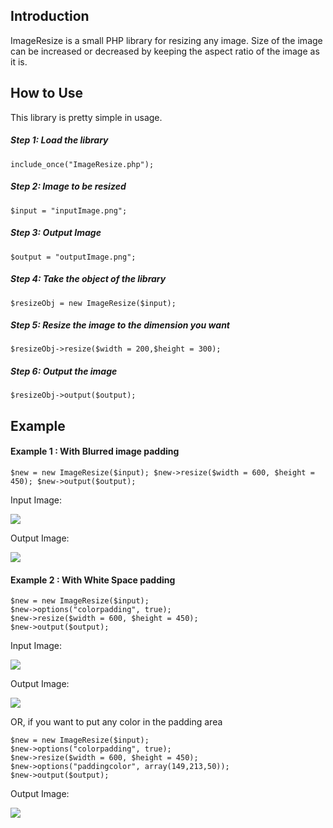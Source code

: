 ## Introduction
ImageResize is a small PHP library for resizing any image. Size of the image can be increased or decreased by keeping the aspect ratio of the image as it is. 

## How to Use
This library is pretty simple in usage.

##### Step 1: Load the library  
`include_once("ImageResize.php");`

##### Step 2: Image to be resized  
`$input = "inputImage.png";`

##### Step 3: Output Image  
`$output = "outputImage.png";`

##### Step 4: Take the object of the library  
`$resizeObj = new ImageResize($input);`

##### Step 5: Resize the image to the dimension you want  
`$resizeObj->resize($width = 200,$height = 300);`

##### Step 6: Output the image  
`$resizeObj->output($output);`

## Example 

#### Example 1 : With Blurred image padding

`$new = new ImageResize($input);
$new->resize($width = 600, $height = 450);
$new->output($output);`

Input Image:  

![](https://s21.postimg.org/j3khle79z/nature.jpg)

Output Image:  

![](https://s15.postimg.org/e0egc11p7/nature1.jpg)


#### Example 2 : With White Space padding
`$new = new ImageResize($input);`  
`$new->options("colorpadding", true);`  
`$new->resize($width = 600, $height = 450);`  
`$new->output($output);`  

Input Image:  

![](https://s21.postimg.org/j3khle79z/nature.jpg)

Output Image:  

![](https://s22.postimg.org/axq7whz8h/nature1.jpg)

OR, if you want to put any color in the padding area

`$new = new ImageResize($input);`  
`$new->options("colorpadding", true);`  
`$new->resize($width = 600, $height = 450);`  
`$new->options("paddingcolor", array(149,213,50));`  
`$new->output($output);`  

Output Image:  

![](https://s21.postimg.org/js4ve41ef/nature1.jpg)
